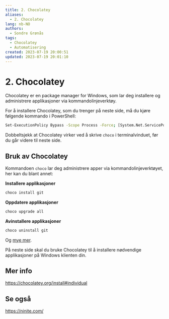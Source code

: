 ```yaml
---
title: 2. Chocolatey
aliases: 
  - 2. Chocolatey
lang: nb-NO
authors:
  - Sondre Grønås
tags:
  - Chocolatey
  - Automatisering
created: 2023-07-19 20:00:51
updated: 2023-07-19 20:01:10
---
```

# 2. Chocolatey
Chocolatey er en package manager for Windows, som lar deg installere og administrere applikasjoner via kommandolinjeverktøy.

For å installere Chocolatey, som du trenger på neste side, må du kjøre følgende kommando i PowerShell:
```bash
Set-ExecutionPolicy Bypass -Scope Process -Force; [System.Net.ServicePointManager]::SecurityProtocol = [System.Net.ServicePointManager]::SecurityProtocol -bor 3072; iex ((New-Object System.Net.WebClient).DownloadString('https://community.chocolatey.org/install.ps1'))
```

Dobbeltsjekk at Chocolatey virker ved å skrive `choco` i terminalvinduet, før du går videre til neste side.

## Bruk av Chocolatey
Kommandoen `choco` lar deg administrere apper via kommandolinjeverktøyet, her kan du blant annet: 

**Installere applikasjoner**
```bash
choco install git
```

**Oppdatere applikasjoner**
```bash
choco upgrade all
```

**Avinstallere applikasjoner**
```bash
choco uninstall git
```

Og [mye mer](https://docs.chocolatey.org/en-us/choco/commands/).

På neste side skal du bruke Chocolatey til å installere nødvendige applikasjoner på Windows klienten din.

## Mer info
https://chocolatey.org/install#individual

## Se også
https://ninite.com/